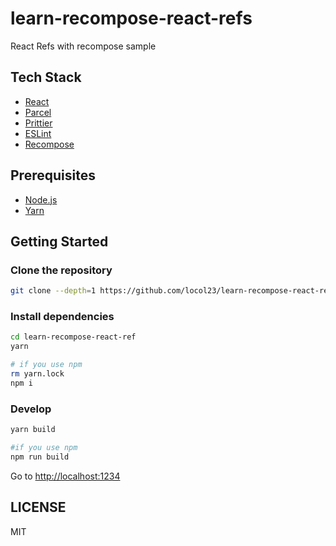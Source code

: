 # learn-recompose-react-refs

React Refs with recompose sample

## Tech Stack

- [React](https://reactjs.org/)
- [Parcel](https://parceljs.org/)
- [Prittier](https://prettier.io/)
- [ESLint](https://eslint.org/)
- [Recompose](https://github.com/acdlite/recompose)

## Prerequisites

- [Node.js](https://nodejs.org/en/)
- [Yarn](https://yarnpkg.com/en)

## Getting Started

### Clone the repository

```bash
git clone --depth=1 https://github.com/locol23/learn-recompose-react-ref.git
```

### Install dependencies

```bash
cd learn-recompose-react-ref
yarn

# if you use npm
rm yarn.lock
npm i
```

### Develop

```bash
yarn build

#if you use npm
npm run build
```

Go to [http://localhost:1234](http://localhost:1234)

## LICENSE

MIT
